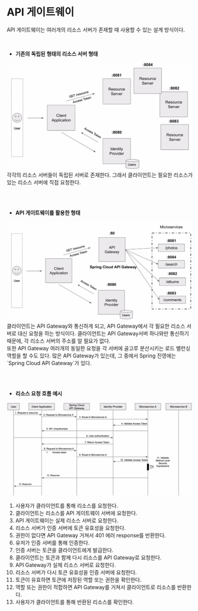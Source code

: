 # API 게이트웨이

API 게이트웨이는 여러개의 리소스 서버가 존재할 때 사용할 수 있는 설계 방식이다.

<br/>

* **기존의 독립된 형태의 리소스 서버 형태**

<img src="images/API Gateway/many resource servers.JPG">
각각의 리소스 서버들이 독립된 서버로 존재한다. 그래서 클라이언트는 필요한 리소스가 있는 리소스 서버에 직접 요청한다.

<br/><br/>

* **API 게이트웨이를 활용한 형태**

<img src="images/API Gateway/API Gateway structure.JPG">
클라이언트는 API Gateway와 통신하게 되고, API Gateway에서 각 필요한 리소스 서버로 대신 요청을 하는 방식이다. 클라이언트는 API Gateway서버 하나와만 통신하기 때문에, 각 리소스 서버의 주소를 알 필요가 없다.<br/>
또한 API Gateway 여러개의 동일한 요청을 각 서버에 골고루 분산시키는 로드 밸런싱 역할을 할 수도 있다. 많은 API Gateway가 있는데, 그 중에서 Spring 진영에는 `Spring Cloud API Gateway`가 있다.


<br/><br/>

* **리소스 요청 흐름 예시**

<img src="images/API Gateway/flow.JPG">

1. 사용자가 클라이언트를 통해 리소스를 요청한다.
2. 클라이언트는 리소스를 API 게이트웨이 서버에 요청한다.
3. API 게이트웨이는 실제 리소스 서버로 요청한다.
4. 리소스 서버가 인증 서버에 토큰 유효성을 요청한다.
5. 권한이 없다면 API Gateway 거쳐서 401 에러 response를 반환한다.
6. 유저가 인증 서버를 통해 인증한다.
7. 인증 서버는 토큰을 클라이언트에게 발급한다.
8. 클라이언트는 토큰과 함께 다시 리소스를 API Gateway로 요청한다.
9. API Gateway가 실제 리소스 서버로 요청한다.
10. 리소스 서버가 다시 토큰 유효성을 인증 서버에 요청한다.
11. 토큰이 유효하면 토큰에 저장된 역할 또는 권한을 확인한다.
12. 역할 또는 권한이 적합하면 API Gateway를 거쳐서 클라이언트로 리소스를 반환한다.
13. 사용자가 클라이언트를 통해 반환된 리소스를 확인한다.